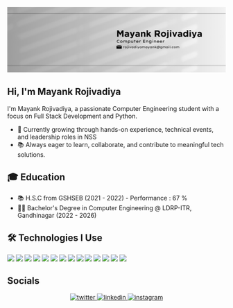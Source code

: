
![banner](./assets/profile-background.png)


## Hi, I'm Mayank Rojivadiya 
I'm Mayank Rojivadiya, a passionate Computer Engineering student with a focus on Full Stack Development and Python. <br>
- 🚀 Currently growing through hands-on experience, technical events, and leadership roles in NSS <br>
- 📚 Always eager to learn, collaborate, and contribute to meaningful tech solutions. <br>

## 🎓 Education
- 📚 H.S.C from GSHSEB (2021 - 2022) - Performance : 67 % <br>
- 🧑‍🎓 Bachelor's Degree in Computer Engineering @ LDRP-ITR, Gandhinagar (2022 - 2026) <br>

## 🛠 Technologies I Use  
![](https://img.shields.io/badge/React-61DAFB?style=for-the-badge&logo=react&logoColor=white)
![](https://img.shields.io/badge/Node.js-86BE00?style=for-the-badge&logo=node.js&logoColor=white)
![](https://img.shields.io/badge/JavaScript-F7DF1E?style=for-the-badge&logo=javascript&logoColor=white)
![](https://img.shields.io/badge/jQuery-0769AD?style=for-the-badge&logo=jquery&logoColor=white)
![](https://img.shields.io/badge/HTML5-E34F26?style=for-the-badge&logo=html5&logoColor=white)
![](https://img.shields.io/badge/CSS3-1572B6?style=for-the-badge&logo=css3&logoColor=white)
![](https://img.shields.io/badge/Markdown-F71A4A?style=for-the-badge&logo=markdown&logoColor=white)
![](https://img.shields.io/badge/Sass-CC6699?style=for-the-badge&logo=sass&logoColor=white)
![](https://img.shields.io/badge/MySQL-F79F17?style=for-the-badge&logo=mysql&logoColor=white)
![](https://img.shields.io/badge/npm-CB3837?style=for-the-badge&logo=npm&logoColor=white)
![](https://img.shields.io/badge/GraphQl-E10098?style=for-the-badge&logo=graphql&logoColor=white)
![](https://img.shields.io/badge/Python-FFD43B?style=for-the-badge&logo=python&logoColor=blue)
![](https://img.shields.io/badge/VS_Code-0078D4?style=for-the-badge&logo=visual%20studio%20code&logoColor=white)
![](https://img.shields.io/badge/Git-F05032?style=for-the-badge&logo=git&logoColor=white)

## Socials
<div align="center">

<a href="https://twitter.com/Mithil_110" target="_blank">
<img src=https://img.shields.io/badge/twitter-%2300acee.svg?&style=for-the-badge&logo=twitter&logoColor=white alt=twitter style="margin-bottom: 5px;" />
</a>
<a href="https://linkedin.com/in/mithildabhi" target="_blank">
<img src=https://img.shields.io/badge/linkedin-%231E77B5.svg?&style=for-the-badge&logo=linkedin&logoColor=white alt=linkedin style="margin-bottom: 5px;" />
</a>
<a href="https://instagram.com/_mithil_110" target="_blank">
<img src=https://img.shields.io/badge/instagram-%23000000.svg?&style=for-the-badge&logo=instagram&logoColor=white alt=instagram style="margin-bottom: 5px;" />
</a>
</div>  